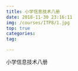 ```yaml
---
title: 小学信息技术八册
date: 2018-11-30 23:16:11
img: /courses/ITP8/1.jpg
top: true
categories:
tag: 

---
```



小学信息技术八册
<!-- more -->
